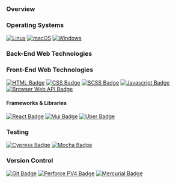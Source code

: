 
### Overview

### Operating Systems
[![Linux](https://svgshare.com/i/Zhy.svg)](https://svgshare.com/i/Zhy.svg)
[![macOS](https://svgshare.com/i/ZjP.svg)](https://svgshare.com/i/ZjP.svg)
[![Windows](https://svgshare.com/i/ZhY.svg)](https://svgshare.com/i/ZhY.svg)

### Back-End Web Technologies


### Front-End Web Technologies
[![HTML Badge](https://img.shields.io/badge/language-HTML-blue.svg)](https://shields.io/)
[![CSS Badge](https://img.shields.io/badge/language-CSS-blue.svg)](https://shields.io/)
[![SCSS Badge](https://img.shields.io/badge/language-SCSS-blue.svg)](https://shields.io/)
[![Javascript Badge](https://img.shields.io/badge/language-Javascript-blue.svg)](https://shields.io/)
[![Browser Web API Badge](https://img.shields.io/badge/language-BrowserAPI-blue.svg)](https://shields.io/)

#### Frameworks & Libraries
[![React Badge](https://img.shields.io/badge/framework-react-blue.svg)](https://shields.io/)
[![Mui Badge](https://img.shields.io/badge/framework-mui-blue.svg)](https://shields.io/)
[![Uber Badge](https://img.shields.io/badge/framework-baseweb.design-blue.svg)](https://shields.io/)

### Testing
[![Cypress Badge](https://img.shields.io/badge/testing-cypress-blue.svg)](https://shields.io/)
[![Mocha Badge](https://img.shields.io/badge/testing-mocha-blue.svg)](https://shields.io/)

### Version Control
[![Git Badge](https://img.shields.io/badge/version-git-blue.svg)](https://shields.io/)
[![Perforce PV4 Badge](https://img.shields.io/badge/version-pv4-blue.svg)](https://shields.io/)
[![Mercurial Badge](https://img.shields.io/badge/version-merurial-blue.svg)](https://shields.io/)
